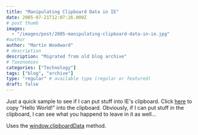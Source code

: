 ```yaml
---
title: "Manipulating Clipboard Data in IE"
date: 2005-07-21T12:07:26.000Z
# post thumb
images:
  - "/images/post/2005-manipulating-clipboard-data-in-ie.jpg"
#author
author: "Martin Woodward"
# description
description: "Migrated from old blog archive"
# Taxonomies
categories: ["Technology"]
tags: ["blog", "archive"]
type: "regular" # available type (regular or featured)
draft: false
---
```


Just a quick sample to see if I can put stuff into IE's clipboard.  Click [here](javascript:void(0);) to copy "Hello World!" into the clipboard.  Obviously, if I can put stuff in the clipboard, I can see what you happend to leave in it as well...

Uses the [window.clipboardData](http://msdn.microsoft.com/workshop/author/dhtml/reference/objects/clipboarddata.asp) method.